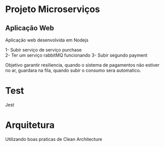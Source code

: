 # Projeto Microserviços

## Aplicação Web

Aplicação web desenvolvida em Nodejs

1- Subir serviço de serviço purchase  
2- Ter um serviço rabbitMQ funcionando
3- Subir segundo payment

Objetivo garantir resiliencia, quando o sistema de pagamentos não estiver no ar, 
guardara na fila, quando subir o consumo sera automatico.

# Test

Jest

# Arquitetura

Utilizando boas praticas de Clean Architecture

